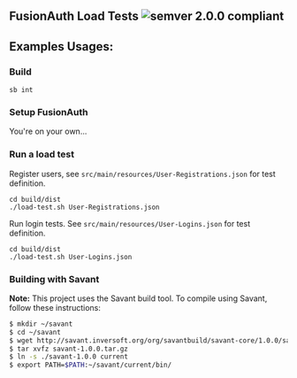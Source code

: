 ## FusionAuth Load Tests ![semver 2.0.0 compliant](http://img.shields.io/badge/semver-2.0.0-brightgreen.svg?style=flat-square)

## Examples Usages:

### Build

```
sb int
```

### Setup FusionAuth

You're on your own... 

### Run a load test

Register users, see `src/main/resources/User-Registrations.json` for test definition.

````
cd build/dist
./load-test.sh User-Registrations.json
````


Run login tests. See `src/main/resources/User-Logins.json` for test definition.

````
cd build/dist
./load-test.sh User-Logins.json
````

### Building with Savant

**Note:** This project uses the Savant build tool. To compile using Savant, follow these instructions:

```bash
$ mkdir ~/savant
$ cd ~/savant
$ wget http://savant.inversoft.org/org/savantbuild/savant-core/1.0.0/savant-1.0.0.tar.gz
$ tar xvfz savant-1.0.0.tar.gz
$ ln -s ./savant-1.0.0 current
$ export PATH=$PATH:~/savant/current/bin/
```
